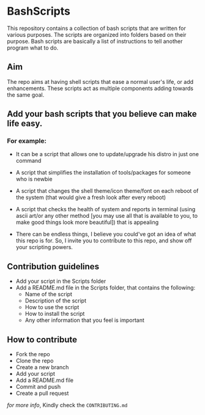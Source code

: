 # BashScripts

This repository contains a collection of bash scripts that are written for various purposes. The scripts are organized into folders based on their purpose. Bash scripts are basically a list of instructions to tell another program what to do.

## Aim

The repo aims at having shell scripts that ease a normal user's life, or add enhancements. These scripts act as multiple components adding towards the same goal.

## Add your bash scripts that you believe can make life easy.

### For example:

- It can be a script that allows one to update/upgrade his distro in just one command

- A script that simplifies the installation of tools/packages for someone who is newbie

- A script that changes the shell theme/icon theme/font on each reboot of the system (that would give a fresh look after every reboot)

- A script that checks the health of system and reports in terminal (using ascii art/or any other method [you may use all that is available to you, to make good things look more beautiful]) that is appealing

- There can be endless things, I believe you could've got an idea of what this repo is for. So, I invite you to contribute to this repo, and show off your scripting powers.

## Contribution guidelines

- Add your script in the Scripts folder
- Add a README.md file in the Scripts folder, that contains the following:
  - Name of the script
  - Description of the script
  - How to use the script
  - How to install the script
  - Any other information that you feel is important

## How to contribute

- Fork the repo
- Clone the repo
- Create a new branch
- Add your script
- Add a README.md file
- Commit and push
- Create a pull request

_for more info_, Kindly check the `CONTRIBUTING.md`
